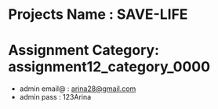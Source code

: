 # Projects Name : SAVE-LIFE 
#  Assignment Category: assignment12_category_0000


- admin email@ : arina28@gmail.com
- admin pass : 123Arina 
